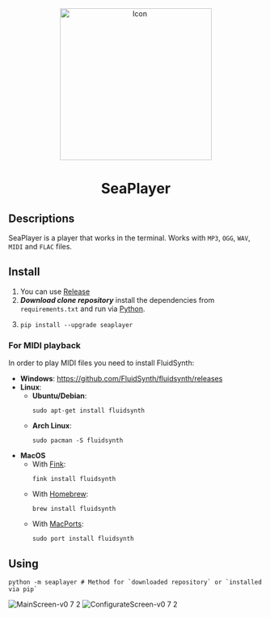 <div id="header" align="center">
    <img src="https://github.com/romanin-rf/SeaPlayer/assets/60302782/937adcc4-f547-440c-8139-a5f15bffa157" alt="Icon" width="300">
</div>
<div id="header" align="center"><h1>SeaPlayer</h1></div>

## Descriptions
SeaPlayer is a player that works in the terminal. Works with `MP3`, `OGG`, `WAV`, `MIDI` and `FLAC` files.

## Install
1. You can use [Release](https://github.com/romanin-rf/sea-player/releases)
2. ***Download clone repository*** install the dependencies from `requirements.txt` and run via [Python](https://www.python.org).
3.  ```
    pip install --upgrade seaplayer
    ```

### For MIDI playback
In order to play MIDI files you need to install FluidSynth:
- **Windows**: https://github.com/FluidSynth/fluidsynth/releases
- **Linux**:
    - **Ubuntu/Debian**:
        ```shell
        sudo apt-get install fluidsynth
        ```
    - **Arch Linux**:
        ```shell
        sudo pacman -S fluidsynth
        ```
- **MacOS**
    - With [Fink](http://www.finkproject.org/):
        ```shell
        fink install fluidsynth
        ```
    - With [Homebrew](https://brew.sh/):
        ```shell
        brew install fluidsynth
        ```
    - With [MacPorts](http://www.macports.org/):
        ```shell
        sudo port install fluidsynth
        ```

## Using

```shell
python -m seaplayer # Method for `downloaded repository` or `installed via pip`
```
![MainScreen-v0 7 2](https://github.com/romanin-rf/SeaPlayer/assets/60302782/f836ac9e-fb9e-44e4-9bc3-44b2d13fc873)
![ConfigurateScreen-v0 7 2](https://github.com/romanin-rf/SeaPlayer/assets/60302782/7568c059-dea2-4fb5-9333-e02a3a636499)
